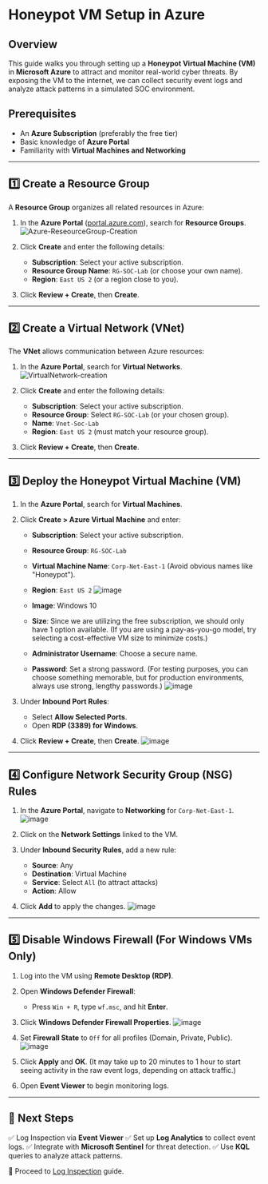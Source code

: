# Honeypot VM Setup in Azure

## Overview
This guide walks you through setting up a **Honeypot Virtual Machine (VM)** in **Microsoft Azure** to attract and monitor real-world cyber threats. By exposing the VM to the internet, we can collect security event logs and analyze attack patterns in a simulated SOC environment.

## Prerequisites
- An **Azure Subscription** (preferably the free tier)
- Basic knowledge of **Azure Portal**
- Familiarity with **Virtual Machines and Networking**

---

## 1️⃣ Create a Resource Group
A **Resource Group** organizes all related resources in Azure:
1. In the **Azure Portal** ([portal.azure.com](https://portal.azure.com)), search for **Resource Groups**.
   ![Azure-ReseourceGroup-Creation](https://github.com/user-attachments/assets/3b8019d7-5e62-44b5-a722-82c9a0e35440)

2. Click **Create** and enter the following details:
   - **Subscription**: Select your active subscription.
   - **Resource Group Name**: `RG-SOC-Lab` (or choose your own name).
   - **Region**: `East US 2` (or a region close to you).
3. Click **Review + Create**, then **Create**.

---

## 2️⃣ Create a Virtual Network (VNet)
The **VNet** allows communication between Azure resources:
1. In the **Azure Portal**, search for **Virtual Networks**.
   ![VirtualNetwork-creation](https://github.com/user-attachments/assets/101f8583-3bbb-4221-a9ca-1a6755a78a4d)

2. Click **Create** and enter the following details:
   - **Subscription**: Select your active subscription.
   - **Resource Group**: Select `RG-SOC-Lab` (or your chosen group).
   - **Name**: `Vnet-Soc-Lab`
   - **Region**: `East US 2` (must match your resource group).
3. Click **Review + Create**, then **Create**.

---

## 3️⃣ Deploy the Honeypot Virtual Machine (VM)
1. In the **Azure Portal**, search for **Virtual Machines**.
2. Click **Create > Azure Virtual Machine** and enter:
   - **Subscription**: Select your active subscription.
   - **Resource Group**: `RG-SOC-Lab`
   - **Virtual Machine Name**: `Corp-Net-East-1` (Avoid obvious names like "Honeypot").
   - **Region**: `East US 2`
   ![image](https://github.com/user-attachments/assets/7c1f531a-5b43-4eb2-8974-3f6aa6a09bfa)

   - **Image**: Windows 10
   - **Size**: Since we are utilizing the free subscription, we should only have 1 option available. (If you are using a pay-as-you-go model, try selecting a cost-effective VM size to minimize costs.)
   - **Administrator Username**: Choose a secure name.
   - **Password**: Set a strong password. (For testing purposes, you can choose something memorable, but for production environments, always use strong, lengthy passwords.)
   ![image](https://github.com/user-attachments/assets/cf66284a-d9c1-4951-916c-8917ee25f97b)

3. Under **Inbound Port Rules**:
   - Select **Allow Selected Ports**.
   - Open **RDP (3389) for Windows**.
4. Click **Review + Create**, then **Create**.
![image](https://github.com/user-attachments/assets/85241504-130b-42b3-b826-c528d562158f)

---

## 4️⃣ Configure Network Security Group (NSG) Rules
1. In the **Azure Portal**, navigate to **Networking** for `Corp-Net-East-1`.
![image](https://github.com/user-attachments/assets/0a170c08-8d6b-4058-b573-3fb7285f0bd7)

2. Click on the **Network Settings** linked to the VM.
3. Under **Inbound Security Rules**, add a new rule:
   - **Source**: Any
   - **Destination**: Virtual Machine
   - **Service**: Select `All` (to attract attacks)
   - **Action**: Allow
4. Click **Add** to apply the changes.
![image](https://github.com/user-attachments/assets/8dbca487-2179-48ff-b1f6-c907df23a083)

---

## 5️⃣ Disable Windows Firewall (For Windows VMs Only)
1. Log into the VM using **Remote Desktop (RDP)**.
2. Open **Windows Defender Firewall**:
   - Press `Win + R`, type `wf.msc`, and hit **Enter**.
3. Click **Windows Defender Firewall Properties**.
![image](https://github.com/user-attachments/assets/5cefe8d7-70d5-4573-9da6-d04c25f6d63c)

4. Set **Firewall State** to `Off` for all profiles (Domain, Private, Public).
![image](https://github.com/user-attachments/assets/2ccf6919-89e6-47ad-bab1-c2da721f0ea5)

5. Click **Apply** and **OK**. (It may take up to 20 minutes to 1 hour to start seeing activity in the raw event logs, depending on attack traffic.)
6. Open **Event Viewer** to begin monitoring logs.

---

## 🎯 Next Steps
✅ Log Inspection via **Event Viewer**
✅ Set up **Log Analytics** to collect event logs.
✅ Integrate with **Microsoft Sentinel** for threat detection.
✅ Use **KQL** queries to analyze attack patterns.

🚀 Proceed to [Log Inspection](log-inspection.md) guide.
